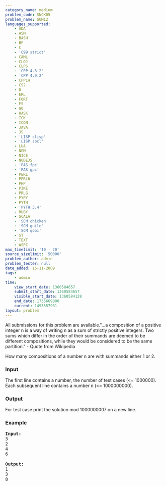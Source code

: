 ```yaml
---
category_name: medium
problem_code: SNCK05
problem_name: SUM12
languages_supported:
    - ADA
    - ASM
    - BASH
    - BF
    - C
    - 'C99 strict'
    - CAML
    - CLOJ
    - CLPS
    - 'CPP 4.3.2'
    - 'CPP 4.9.2'
    - CPP14
    - CS2
    - D
    - ERL
    - FORT
    - FS
    - GO
    - HASK
    - ICK
    - ICON
    - JAVA
    - JS
    - 'LISP clisp'
    - 'LISP sbcl'
    - LUA
    - NEM
    - NICE
    - NODEJS
    - 'PAS fpc'
    - 'PAS gpc'
    - PERL
    - PERL6
    - PHP
    - PIKE
    - PRLG
    - PYPY
    - PYTH
    - 'PYTH 3.4'
    - RUBY
    - SCALA
    - 'SCM chicken'
    - 'SCM guile'
    - 'SCM qobi'
    - ST
    - TEXT
    - WSPC
max_timelimit: '10 - 20'
source_sizelimit: '50000'
problem_author: admin
problem_tester: null
date_added: 16-11-2009
tags:
    - admin
time:
    view_start_date: 1360584657
    submit_start_date: 1360584657
    visible_start_date: 1360584128
    end_date: 1735669800
    current: 1493557931
layout: problem
---
```

All submissions for this problem are available."...a composition of a positive integer n is a way of writing n as a sum of strictly positive integers. Two sums which differ in the order of their summands are deemed to be different compositions, while they would be considered to be the same partition."
\- Quote from Wikipedia

How many compositions of a number n are with summands either 1 or 2.


### Input

The first line contains a number, the number of test cases (<= 1000000). Each subsequent line contains a number n (<= 1000000000).


### Output

For test case print the solution mod 1000000007 on a new line.


### Example

<pre>
<b>Input:</b>
3
2
4
6

<b>Output:</b>
1
3
8

</pre>